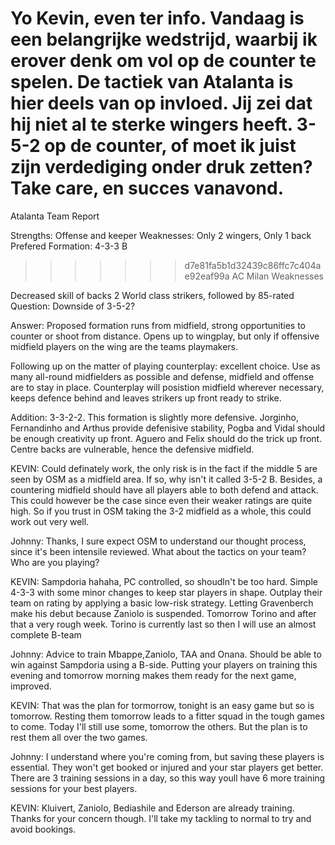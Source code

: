 Yo Kevin, even ter info. Vandaag is een belangrijke wedstrijd, waarbij ik erover denk om vol op de counter te spelen. De tactiek van Atalanta is hier deels van op invloed. Jij zei dat hij niet al te sterke wingers heeft. 3-5-2 op de counter, of moet ik juist zijn verdediging onder druk zetten? Take care, en succes vanavond.
=======
Atalanta Team Report

Strengths: Offense and keeper
Weaknesses: Only 2 wingers, Only 1 back
Prefered Formation: 4-3-3 B
>>>>>>> d7e81fa5b1d32439c86ffc7c404ae92eaf99a
AC Milan Weaknesses

Decreased skill of backs
2 World class strikers, followed by 85-rated
Question: Downside of 3-5-2?





Answer: Proposed formation runs from midfield, strong opportunities to counter or shoot from distance. Opens up to wingplay, but only if offensive midfield players on the wing are the teams playmakers. 
       
Following up on the matter of playing counterplay: excellent choice. Use as many all-round midfielders as possible and defense, midfield and offense are to stay in place. Counterplay will posistion midfield wherever necessary, keeps defence behind and leaves strikers up front ready to strike.

Addition: 3-3-2-2. This formation is slightly more defensive. Jorginho, Fernandinho and Arthus provide defenisive stability, Pogba and Vidal should be enough creativity up front. Aguero and Felix should do the trick up front. Centre backs are vulnerable, hence the defensive midfield. 


KEVIN: Could definately work, the only risk is in the fact if the middle 5 are seen by OSM as a midfield area. If so, why isn't it called 3-5-2 B. Besides, a countering midfield should have all players able to both defend and attack. This could however be the case since even their weaker ratings are quite high. So if you trust in OSM taking the 3-2 midfield as a whole, this could work out very well.

Johnny: Thanks, I sure expect OSM to understand our thought process, since it's been intensile reviewed. What about the tactics on your team? Who are you playing?

KEVIN: Sampdoria hahaha, PC controlled, so shoudln't be too hard. Simple 4-3-3 with some minor changes to keep star players in shape. Outplay their team on rating by applying a basic low-risk strategy. Letting Gravenberch make his debut because Zaniolo is suspended. Tomorrow Torino and after that a very rough week. Torino is currently last so then I will use an almost complete B-team

Johnny: Advice to train Mbappe,Zaniolo, TAA and Onana. Should be able to win against Sampdoria using a B-side. Putting your players on training this evening and tomorrow morning makes them ready for the next game, improved.

KEVIN: That was the plan for tormorrow, tonight is an easy game but so is tomorrow. Resting them tomorrow leads to a fitter squad in the tough games to come. Today I'll still use some, tomorrow the others. But the plan is to rest them all over the two games.

Johnny: I understand where you're coming from, but saving these players is essential. They won't get booked or injured and your star players get better. There are 3 training sessions in a day, so this way youll have 6 more training sessions for your best players.

KEVIN: Kluivert, Zaniolo, Bediashile and Ederson are already training. Thanks for your concern though. I'll take my tackling to normal to try and avoid bookings.